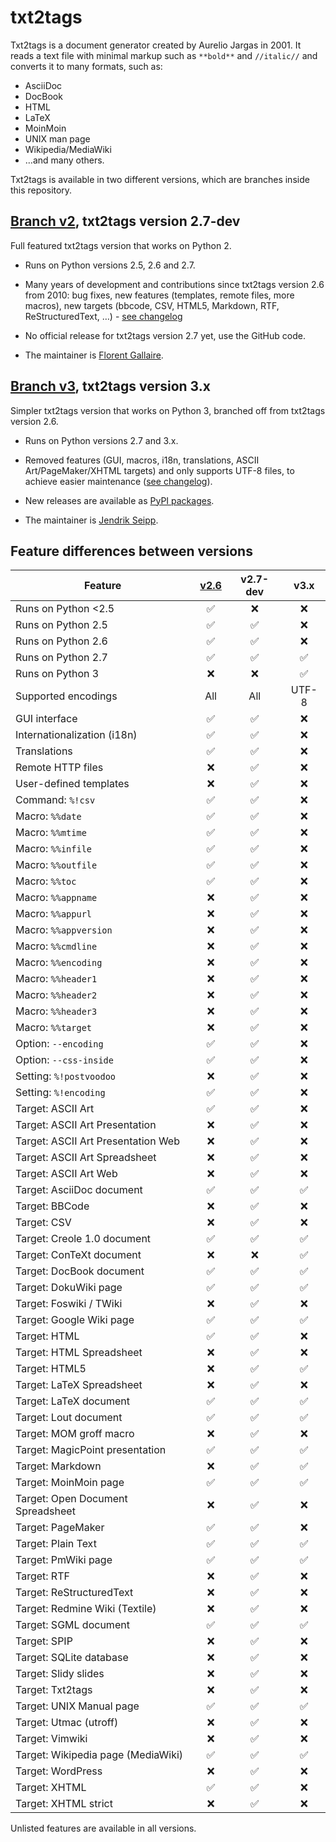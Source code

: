 # txt2tags

Txt2tags is a document generator created by Aurelio Jargas in 2001. It reads a text file with minimal markup such as `**bold**` and `//italic//` and converts it to many formats, such as:

 * AsciiDoc
 * DocBook
 * HTML
 * LaTeX
 * MoinMoin
 * UNIX man page
 * Wikipedia/MediaWiki
 * …and many others.

Txt2tags is available in two different versions, which are branches inside this repository.


## [Branch v2](https://github.com/txt2tags/txt2tags/tree/v2), txt2tags version 2.7-dev

Full featured txt2tags version that works on Python 2.

- Runs on Python versions 2.5, 2.6 and 2.7.

- Many years of development and contributions since txt2tags version 2.6 from 2010: bug fixes, new features (templates, remote files, more macros), new targets (bbcode, CSV, HTML5, Markdown, RTF, ReStructuredText, …) - [see changelog](https://github.com/txt2tags/txt2tags/blob/v2/ChangeLog.t2t)

- No official release for txt2tags version 2.7 yet, use the GitHub code.

- The maintainer is [Florent Gallaire](https://github.com/fgallaire).


## [Branch v3](https://github.com/txt2tags/txt2tags/tree/v3), txt2tags version 3.x

Simpler txt2tags version that works on Python 3, branched off from txt2tags version 2.6.

- Runs on Python versions 2.7 and 3.x.

- Removed features (GUI, macros, i18n, translations, ASCII Art/PageMaker/XHTML targets) and only supports UTF-8 files, to achieve easier maintenance ([see changelog](https://github.com/txt2tags/txt2tags/blob/v3/CHANGELOG.md)).

- New releases are available as [PyPI packages](https://pypi.org/project/txt2tags/).

- The maintainer is [Jendrik Seipp](https://github.com/jendrikseipp).


## Feature differences between versions

Feature                             | [v2.6][] | v2.7-dev | v3.x
----------------------------------- | :------: | :------: | :---:
Runs on Python <2.5                 | ✅ | ❌ | ❌
Runs on Python 2.5                  | ✅ | ✅ | ❌
Runs on Python 2.6                  | ✅ | ✅ | ❌
Runs on Python 2.7                  | ✅ | ✅ | ✅
Runs on Python 3                    | ❌ | ❌ | ✅
Supported encodings                 | All | All | UTF-8
GUI interface                       | ✅ | ✅ | ❌
Internationalization (i18n)         | ✅ | ✅ | ❌
Translations                        | ✅ | ✅ | ❌
Remote HTTP files                   | ❌ | ✅ | ❌
User-defined templates              | ❌ | ✅ | ❌
Command: `%!csv`                    | ✅ | ✅ | ❌
Macro: `%%date`                     | ✅ | ✅ | ❌
Macro: `%%mtime`                    | ✅ | ✅ | ❌
Macro: `%%infile`                   | ✅ | ✅ | ❌
Macro: `%%outfile`                  | ✅ | ✅ | ❌
Macro: `%%toc`                      | ✅ | ✅ | ❌
Macro: `%%appname`                  | ❌ | ✅ | ❌
Macro: `%%appurl`                   | ❌ | ✅ | ❌
Macro: `%%appversion`               | ❌ | ✅ | ❌
Macro: `%%cmdline`                  | ❌ | ✅ | ❌
Macro: `%%encoding`                 | ❌ | ✅ | ❌
Macro: `%%header1`                  | ❌ | ✅ | ❌
Macro: `%%header2`                  | ❌ | ✅ | ❌
Macro: `%%header3`                  | ❌ | ✅ | ❌
Macro: `%%target`                   | ❌ | ✅ | ❌
Option: `--encoding`                | ✅ | ✅ | ❌
Option: `--css-inside`              | ✅ | ✅ | ❌
Setting: `%!postvoodoo`             | ❌ | ✅ | ❌
Setting: `%!encoding`               | ✅ | ✅ | ❌
Target: ASCII Art                   | ✅ | ✅ | ❌
Target: ASCII Art Presentation      | ❌ | ✅ | ❌
Target: ASCII Art Presentation Web  | ❌ | ✅ | ❌
Target: ASCII Art Spreadsheet       | ❌ | ✅ | ❌
Target: ASCII Art Web               | ❌ | ✅ | ❌
Target: AsciiDoc document           | ✅ | ✅ | ✅
Target: BBCode                      | ❌ | ✅ | ❌
Target: CSV                         | ❌ | ✅ | ❌
Target: Creole 1.0 document         | ✅ | ✅ | ✅
Target: ConTeXt document            | ❌ | ❌ | ✅
Target: DocBook document            | ✅ | ✅ | ✅
Target: DokuWiki page               | ✅ | ✅ | ✅
Target: Foswiki / TWiki             | ❌ | ✅ | ❌
Target: Google Wiki page            | ✅ | ✅ | ✅
Target: HTML                        | ✅ | ✅ | ❌
Target: HTML Spreadsheet            | ❌ | ✅ | ❌
Target: HTML5                       | ❌ | ✅ | ✅
Target: LaTeX Spreadsheet           | ❌ | ✅ | ❌
Target: LaTeX document              | ✅ | ✅ | ✅
Target: Lout document               | ✅ | ✅ | ✅
Target: MOM groff macro             | ❌ | ✅ | ❌
Target: MagicPoint presentation     | ✅ | ✅ | ✅
Target: Markdown                    | ❌ | ✅ | ✅
Target: MoinMoin page               | ✅ | ✅ | ✅
Target: Open Document Spreadsheet   | ❌ | ✅ | ❌
Target: PageMaker                   | ✅ | ✅ | ❌
Target: Plain Text                  | ✅ | ✅ | ✅
Target: PmWiki page                 | ✅ | ✅ | ✅
Target: RTF                         | ❌ | ✅ | ❌
Target: ReStructuredText            | ❌ | ✅ | ❌
Target: Redmine Wiki (Textile)      | ❌ | ✅ | ❌
Target: SGML document               | ✅ | ✅ | ✅
Target: SPIP                        | ❌ | ✅ | ❌
Target: SQLite database             | ❌ | ✅ | ❌
Target: Slidy slides                | ❌ | ✅ | ❌
Target: Txt2tags                    | ❌ | ✅ | ❌
Target: UNIX Manual page            | ✅ | ✅ | ✅
Target: Utmac (utroff)              | ❌ | ✅ | ❌
Target: Vimwiki                     | ❌ | ✅ | ❌
Target: Wikipedia page (MediaWiki)  | ✅ | ✅ | ✅
Target: WordPress                   | ❌ | ✅ | ❌
Target: XHTML                       | ✅ | ✅ | ❌
Target: XHTML strict                | ❌ | ✅ | ❌

Unlisted features are available in all versions.

[v2.6]: https://txt2tags.org/download.html
